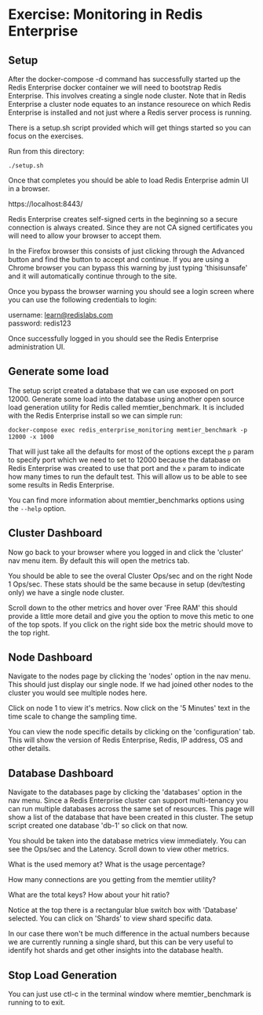 # Exercise: Monitoring in Redis Enterprise

## Setup
After the docker-compose -d command has successfully started up the Redis Enterprise docker container we will need to bootstrap Redis Enterprise.  This involves creating a single node cluster.  Note that in Redis Enterprise a cluster node equates to an instance resourece on which Redis Enterprise is installed and not just where a Redis server process is running.

There is a setup.sh script provided which will get things started so you can focus on the exercises.

Run from this directory:

```
./setup.sh
```

Once that completes you should be able to load Redis Enterprise admin UI in a browser.

https://localhost:8443/

Redis Enterprise creates self-signed certs in the beginning so a secure connection is always created.  Since they are not CA signed certificates you will need to allow your browser to accept them.

In the Firefox browser this consists of just clicking through the Advanced button and find the button to accept and continue.  If you are using a Chrome browser you can bypass this warning by just typing 'thisisunsafe' and it will automatically continue through to the site.

Once you bypass the browser warning you should see a login screen where you can use the following credentials to login:

username: learn@redislabs.com  
password: redis123

Once successfully logged in you should see the Redis Enterprise administration UI.


## Generate some load

The setup script created a database that we can use exposed on port 12000.  Generate some load into the database using another open source load generation utility for Redis called memtier_benchmark.  It is included with the Redis Enterprise install so we can simple run:

```
docker-compose exec redis_enterprise_monitoring memtier_benchmark -p 12000 -x 1000
```

That will just take all the defaults for most of the options except the `p` param to specify port which we need to set to 12000 because the database on Redis Enterprise was created to use that port and the `x` param to indicate how many times to run the default test.  This will allow us to be able to see some results in Redis Enterprise.

You can find more information about memtier_benchmarks options using the `--help` option.

## Cluster Dashboard

Now go back to your browser where you logged in and click the 'cluster' nav menu item. By default this will open the metrics tab.

You should be able to see the overal Cluster Ops/sec and on the right Node 1 Ops/sec.  These stats should be the same because in setup (dev/testing only) we have a single node cluster.

Scroll down to the other metrics and hover over 'Free RAM' this should provide a little more detail and give you the option to move this metic to one of the top spots.  If you click on the right side box the metric should move to the top right.

## Node Dashboard

Navigate to the nodes page by clicking the 'nodes' option in the nav menu.  This should just display our single node. If we had joined other nodes to the cluster you would see multiple nodes here.

Click on node 1 to view it's metrics.  Now click on the '5 Minutes' text in the time scale to change the sampling time.

You can view the node specific details by clicking on the 'configuration' tab. This will show the version of Redis Enterprise, Redis, IP address, OS and other details.

## Database Dashboard

Navigate to the databases page by clicking the 'databases' option in the nav menu.  Since a Redis Enterprise cluster can support multi-tenancy you can run multiple databases across the same set of resources.  This page will show a list of the database that have been created in this cluster.  The setup script created one database 'db-1' so click on that now.

You should be taken into the database metrics view immediately.  You can see the Ops/sec and the Latency.  Scroll down to view other metrics.

What is the used memory at?  What is the usage percentage?

How many connections are you getting from the memtier utility?

What are the total keys?  How about your hit ratio?

Notice at the top there is a rectangular blue switch box with 'Database' selected.  You can click on 'Shards' to view shard specific data.  

In our case there won't be much difference in the actual numbers because we are currently running a single shard, but this can be very useful to identify hot shards and get other insights into the database health.

## Stop Load Generation

You can just use ctl-c in the terminal window where memtier_benchmark is running to to exit.